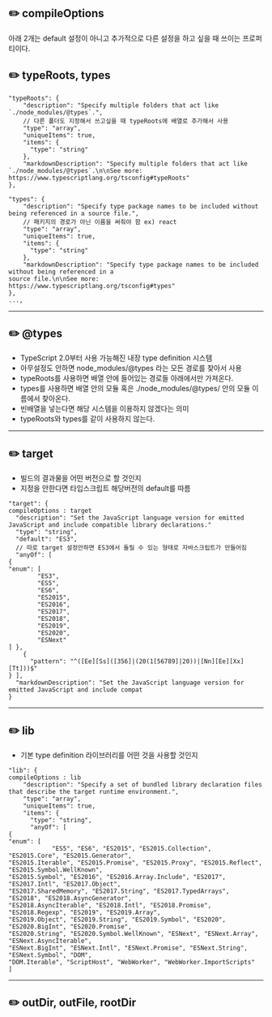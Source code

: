 ## :pencil2: compileOptions

아래 2개는 default 설정이 아니고 추가적으로 다른 설정을 하고 싶을 때 쓰이는 프로퍼티이다.

## :pencil2: typeRoots, types

```
"typeRoots": {
    "description": "Specify multiple folders that act like `./node_modules/@types`.",
    // 다른 폴더도 지정해서 쓰고싶을 때 typeRoots에 배열로 추가해서 사용
    "type": "array",
    "uniqueItems": true,
    "items": {
      "type": "string"
    },
    "markdownDescription": "Specify multiple folders that act like `./node_modules/@types`.\n\nSee more:
https://www.typescriptlang.org/tsconfig#typeRoots"
},

"types": {
    "description": "Specify type package names to be included without being referenced in a source file.",
    // 패키지의 경로가 아닌 이름을 써줘야 함 ex) react
    "type": "array",
    "uniqueItems": true,
    "items": {
      "type": "string"
    },
    "markdownDescription": "Specify type package names to be included without being referenced in a
source file.\n\nSee more: https://www.typescriptlang.org/tsconfig#types"
},
...,
```

--------------------------------------------------------

## :pencil2: @types
- TypeScript 2.0부터 사용 가능해진 내장 type definition 시스템
- 아무설정도 안하면 node_modules/@types 라는 모든 경로를 찾아서 사용
- typeRoots를 사용하면 배열 안에 들어있는 경로들 아래에서만 가져온다.
- types를 사용하면 배열 안의 모듈 혹은 ./node_modules/@types/ 안의 모듈 이름에서 찾아온다.
- 빈배열을 넣는다면 해당 시스템을 이용하지 않겠다는 의미
- typeRoots와 types를 같이 사용하지 않는다.



--------------------------------------------------------

## :pencil2: target

- 빌드의 결과물을 어떤 버전으로 할 것인지
- 지정을 안한다면 타입스크립트 해당버전의 default를 따름

```
"target": {
compileOptions : target
  "description": "Set the JavaScript language version for emitted JavaScript and include compatible library declarations."
  "type": "string",
  "default": "ES3",
  // 따로 target 설정안하면 ES3에서 돌릴 수 있는 형태로 자바스크립트가 만들어짐
  "anyOf": [
{
"enum": [
        "ES3",
        "ES5",
        "ES6",
        "ES2015",
        "ES2016",
        "ES2017",
        "ES2018",
        "ES2019",
        "ES2020",
        "ESNext"
] },
    {
      "pattern": "^([Ee][Ss]([356]|(20(1[56789]|20))|[Nn][Ee][Xx][Tt]))$"
} ],
  "markdownDescription": "Set the JavaScript language version for emitted JavaScript and include compat
}
```

--------------------------------------------------------

## :pencil2: lib

- 기본 type definition 라이브러리를 어떤 것을 사용할 것인지

```
"lib": {
compileOptions : lib
    "description": "Specify a set of bundled library declaration files that describe the target runtime environment.",
    "type": "array",
    "uniqueItems": true,
    "items": {
      "type": "string",
      "anyOf": [
{
"enum": [
            "ES5", "ES6", "ES2015", "ES2015.Collection", "ES2015.Core", "ES2015.Generator",
"ES2015.Iterable", "ES2015.Promise", "ES2015.Proxy", "ES2015.Reflect", "ES2015.Symbol.WellKnown",
"ES2015.Symbol", "ES2016", "ES2016.Array.Include", "ES2017", "ES2017.Intl", "ES2017.Object",
"ES2017.SharedMemory", "ES2017.String", "ES2017.TypedArrays", "ES2018", "ES2018.AsyncGenerator",
"ES2018.AsyncIterable", "ES2018.Intl", "ES2018.Promise", "ES2018.Regexp", "ES2019", "ES2019.Array",
"ES2019.Object", "ES2019.String", "ES2019.Symbol", "ES2020", "ES2020.BigInt", "ES2020.Promise",
"ES2020.String", "ES2020.Symbol.WellKnown", "ESNext", "ESNext.Array", "ESNext.AsyncIterable",
"ESNext.BigInt", "ESNext.Intl", "ESNext.Promise", "ESNext.String", "ESNext.Symbol", "DOM",
"DOM.Iterable", "ScriptHost", "WebWorker", "WebWorker.ImportScripts"
]
```

--------------------------------------------------------

## :pencil2: outDir, outFile, rootDir

